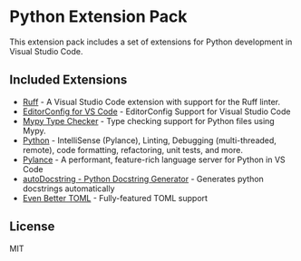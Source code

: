 # Python Extension Pack

This extension pack includes a set of extensions for Python development in Visual Studio Code.

## Included Extensions

- [Ruff](https://marketplace.visualstudio.com/items?itemName=charliermarsh.ruff) - A Visual Studio Code extension with support for the Ruff linter.
- [EditorConfig for VS Code](https://marketplace.visualstudio.com/items?itemName=editorconfig.editorconfig) - EditorConfig Support for Visual Studio Code
- [Mypy Type Checker](https://marketplace.visualstudio.com/items?itemName=ms-python.mypy-type-checker) - Type checking support for Python files using Mypy.
- [Python](https://marketplace.visualstudio.com/items?itemName=ms-python.python) - IntelliSense (Pylance), Linting, Debugging (multi-threaded, remote), code formatting, refactoring, unit tests, and more.
- [Pylance](https://marketplace.visualstudio.com/items?itemName=ms-python.vscode-pylance) - A performant, feature-rich language server for Python in VS Code
- [autoDocstring - Python Docstring Generator](https://marketplace.visualstudio.com/items?itemName=njpwerner.autodocstring) - Generates python docstrings automatically
- [Even Better TOML](https://marketplace.visualstudio.com/items?itemName=tamasfe.even-better-toml) - Fully-featured TOML support

## License

MIT

